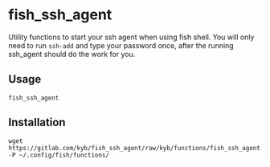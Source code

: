 # fish_ssh_agent

Utility functions to start your ssh agent when using fish shell.
You will only need to run `ssh-add` and type your password once,
after the running ssh_agent should do the work for you.


## Usage

```fish
fish_ssh_agent
```


## Installation

```fish
wget https://gitlab.com/kyb/fish_ssh_agent/raw/kyb/functions/fish_ssh_agent.fish -P ~/.config/fish/functions/
```